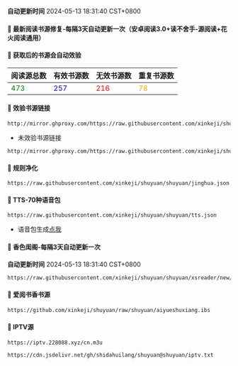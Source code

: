 **自动更新时间** 2024-05-13 18:31:40 CST+0800
#### 🚩 最新阅读书源修复-每隔3天自动更新一次（安卓阅读3.0+读不舍手-源阅读+花火阅读通用）
#### 🚩 获取后的书源会自动效验

<!-- 更新位置开始 -->
| 阅读源总数 | 有效书源数 | 无效书源数 | 重复书源数 |
|------------|------------|------------|--------------|
| <span style="color:green;">473</span> | <span style="color:blue;">257</span> | <span style="color:red;">216</span> | <span style="color:orange;">78</span> |
<!-- 更新位置结束 -->

#### 🚩 效验书源链接
```
http://mirror.ghproxy.com/https://raw.githubusercontent.com/xinkeji/shuyuan/shuyuan/good.json
```
- 未效验书源链接
```
http://mirror.ghproxy.com/https://raw.githubusercontent.com/xinkeji/shuyuan/shuyuan/book.json
```
#### 🚩 规则净化
```
https://raw.githubusercontent.com/xinkeji/shuyuan/shuyuan/jinghua.json
```
#### 🚩 TTS-70种语音包
```
https://raw.githubusercontent.com/xinkeji/shuyuan/shuyuan/tts.json
```
- 语音包生成[点我](https://tts.dalang.eu.org/)

#### 🚩 香色闺阁-每隔3天自动更新一次

**自动更新时间** 2024-05-13 18:31:40 CST+0800
 
 ``` bash
https://raw.githubusercontent.com/xinkeji/shuyuan/shuyuan/xsreader/new/resources.txt
 ```
#### 🚩 爱阅书香书源
 ``` bash
https://github.com/xinkeji/shuyuan/raw/shuyuan/aiyueshuxiang.ibs
 ```

#### 🚩 IPTV源
 ```
https://iptv.228088.xyz/cn.m3u
 ```
 ```
https://cdn.jsdelivr.net/gh/shidahuilang/shuyuan@shuyuan/iptv.txt
 
